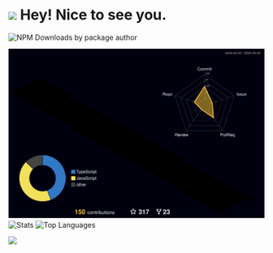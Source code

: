 <h1><img src="https://emojis.slackmojis.com/emojis/images/1531849430/4246/blob-sunglasses.gif?1531849430" width="30"/> Hey! Nice to see you.</h1>

![NPM Downloads by package author](https://img.shields.io/npm-stat/dy/steamedbread2333?label=NPM%20Downloads&style=for-the-badge)

<picture>
  <source media="(prefers-color-scheme: dark)" srcset="./profile-3d-contrib/profile-night-rainbow.svg" />
  <source media="(prefers-color-scheme: light)" srcset="./profile-3d-contrib/profile-gitblock.svg" />
  <img src="./profile-3d-contrib/profile-night-rainbow.svg" />
</picture>

<img align="center" src="http://github-profile-summary-cards.vercel.app/api/cards/stats?username=SteamedBread2333&theme=transparent" height="180em" alt="Stats"/>
<img align="center" src="https://github-readme-stats.vercel.app/api/top-langs?username=SteamedBread2333&hide_border=true&no-bg=true&no-frame=true&layout=compact&theme=transparent&langs_count=8" alt="Top Languages"/>

![](https://komarev.com/ghpvc/?username=SteamedBread2333&style=for-the-badge)